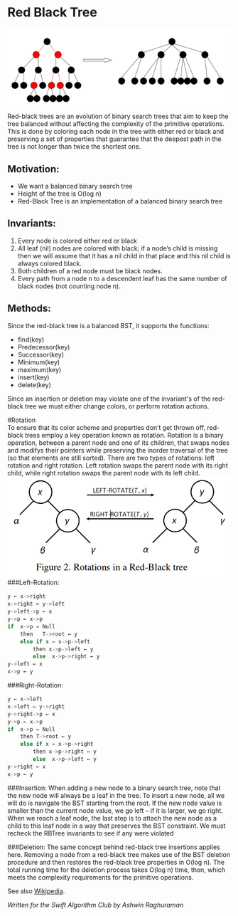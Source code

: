 # Red Black Tree
![fig1](files/fig1.png)  
Red-black trees are an evolution of binary search trees that aim to keep the tree balanced without affecting the complexity of the primitive operations. This is done by coloring each node in the tree with either red or black and preserving a set of properties that guarantee that the deepest path in the tree is not longer than twice the shortest one.  
## Motivation:
* We want a balanced binary search tree    
* Height of the tree is O(log n)  
* Red-Black Tree is an implementation of a balanced binary search tree


## Invariants:  
1. Every node is colored either red or black
2. All leaf (nil) nodes are colored with black; if a node’s child is missing then we will assume that it has a nil child in that place and this nil child is always colored black.
3. Both children of a red node must be black nodes.
4. Every path from a node n to a descendent leaf has the same number of black nodes (not counting node n).   

## Methods:

Since the red-black tree is a balanced BST, it supports the functions:
  * find(key)
  * Predecessor(key)
  * Successor(key)
  * Minimum(key)
  * maximum(key)
  * insert(key)
  * delete(key)    

Since an insertion or deletion may violate one of the invariant's of the red-black tree we must either change colors, or perform rotation actions.  

#Rotation  
To ensure that its color scheme and properties don’t get thrown off, red-black trees employ a key operation known as rotation. Rotation is a binary operation, between a parent node and one of its children, that swaps nodes and modifys their pointers while preserving the inorder traversal of the tree (so that elements are still sorted). There are two types of rotations: left rotation and right rotation. Left rotation swaps the parent node with its right child, while right rotation swaps the parent node with its left child.
![fig2](files/fig2.png)
###Left-Rotation:  
```c++
y ← x->right 
x->right ← y->left 
y->left->p ← x 
y->p ← x->p 
if 	x->p = Null 
	then   T->root ← y 
	else if x = x->p->left  
		then x->p->left ← y 
		else  x->p->right ← y 
y->left ← x 
x->p ← y 
```
###Right-Rotation:
```c++
y ← x->left 
x->left ← y->right 
y->right->p ← x 
y->p ← x->p 
if 	x->p = Null 
	then T->root ← y 
	else if x = x->p->right  
		then x->p->right ← y 
		else  x->p->left ← y 
y->right ← x 
x->p ← y 
```  
###Insertion:
When adding a new node to a binary search tree, note that the new node will always be a leaf in the tree. To insert a new node, all we will do is navigate the BST starting from the root. If the new node value is smaller than the current node value, we go left – if it is larger, we go right. When we reach a leaf node, the last step is to attach the new node as a child to this leaf node in a way that preserves the BST constraint. We must recheck the RBTree invariants to see if any were violated  

###Deletion:
The same concept behind red-black tree insertions applies here. Removing a node from a red-black tree makes use of the BST deletion procedure and then restores the red-black tree properties in O(log n). The total running time for the deletion process takes O(log n) time, then, which meets the complexity requirements for the primitive operations.  

See also [Wikipedia](https://en.wikipedia.org/wiki/Red%E2%80%93black_tree).  

*Written for the Swift Algorithm Club by Ashwin Raghuraman*

